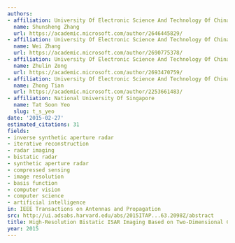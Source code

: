 ```yaml
---
authors:
- affiliation: University Of Electronic Science And Technology Of China
  name: Shunsheng Zhang
  url: https://academic.microsoft.com/author/2646445829/
- affiliation: University Of Electronic Science And Technology Of China
  name: Wei Zhang
  url: https://academic.microsoft.com/author/2690775378/
- affiliation: University Of Electronic Science And Technology Of China
  name: Zhulin Zong
  url: https://academic.microsoft.com/author/2693470759/
- affiliation: University Of Electronic Science And Technology Of China
  name: Zhong Tian
  url: https://academic.microsoft.com/author/2253661483/
- affiliation: National University Of Singapore
  name: Tat Soon Yeo
  slug: t_s_yeo
date: '2015-02-27'
estimated_citations: 31
fields:
- inverse synthetic aperture radar
- iterative reconstruction
- radar imaging
- bistatic radar
- synthetic aperture radar
- compressed sensing
- image resolution
- basis function
- computer vision
- computer science
- artificial intelligence
in: IEEE Transactions on Antennas and Propagation
src: http://ui.adsabs.harvard.edu/abs/2015ITAP...63.2098Z/abstract
title: High-Resolution Bistatic ISAR Imaging Based on Two-Dimensional Compressed Sensing
year: 2015
---
```

